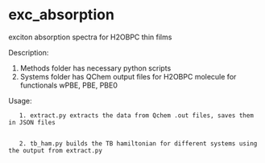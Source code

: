 # exc_absorption
exciton absorption spectra for H2OBPC thin films

Description: 

1. Methods folder has necessary python scripts
2. Systems folder has QChem output files for H2OBPC molecule for functionals wPBE, PBE, PBE0

Usage: 

       1. extract.py extracts the data from Qchem .out files, saves them in JSON files 


       2. tb_ham.py builds the TB hamiltonian for different systems using the output from extract.py
